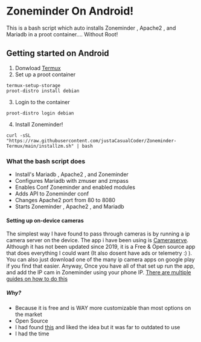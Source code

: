 # Zoneminder On Android!
This is a bash script which auto installs Zoneminder , Apache2 , and Mariadb in a proot container.... Without Root! 
## Getting started on Android
1. Donwload [Termux](https://f-droid.org/en/packages/com.termux/)
2. Set up a proot container 
```
termux-setup-storage
proot-distro install debian
```
3. Login to the container
```
proot-distro login debian
```
4. Install Zoneminder!
```
curl -sSL "https://raw.githubusercontent.com/justaCasualCoder/Zoneminder-Termux/main/installzm.sh" | bash
```

### What the bash script does
- Install's Mariadb , Apache2 , and Zoneminder 
- Configures Mariadb with zmuser and zmpass
- Enables Conf Zoneminder and enabled modules
- Adds API to Zoneminder conf
- Changes Apache2 port from 80 to 8080
- Starts Zoneminder , Apache2 , and Mariadb

#### Setting up on-device cameras
The simplest way I have found to pass through cameras is by running a ip camera server on the device. The app i have been using is [Cameraserve](https://github.com/arktronic/cameraserve). Although it has not been updated since 2019, it is a Free & Open source app that does everything I could want (It also dosent have ads or telemetry :) ). You can also just download one of the many ip camera apps on google play if you find that easier. Anyway, Once you have all of that set up run the app, and add the IP cam in Zoneminder using your phone IP. [There are multiple guides on how to do this](https://zoneminder.readthedocs.io/en/stable/userguide/gettingstarted.html)

##### Why?
- Because it is free and is WAY more customizable than most options on the market
- Open Source
- I had found [this](https://github.com/tapans/DIY-Surveillance-with-Smartphones) and liked the idea but it was far to outdated to use
- I had the time
